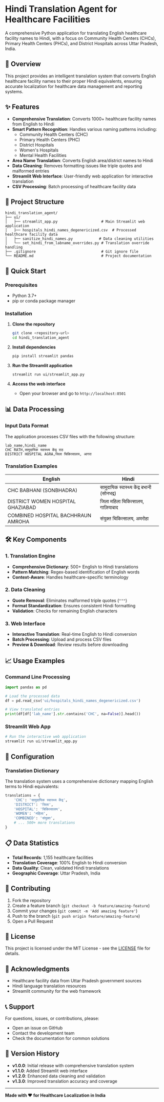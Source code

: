# Hindi Translation Agent for Healthcare Facilities

A comprehensive Python application for translating English healthcare facility names to Hindi, with a focus on Community Health Centers (CHCs), Primary Health Centers (PHCs), and District Hospitals across Uttar Pradesh, India.

## 🏥 Overview

This project provides an intelligent translation system that converts English healthcare facility names to their proper Hindi equivalents, ensuring accurate localization for healthcare data management and reporting systems.

## ✨ Features

- **Comprehensive Translation**: Converts 1000+ healthcare facility names from English to Hindi
- **Smart Pattern Recognition**: Handles various naming patterns including:
  - Community Health Centers (CHC)
  - Primary Health Centers (PHC) 
  - District Hospitals
  - Women's Hospitals
  - Mental Health Facilities
- **Area Name Translation**: Converts English area/district names to Hindi
- **Data Cleaning**: Removes formatting issues like triple quotes and malformed entries
- **Streamlit Web Interface**: User-friendly web application for interactive translation
- **CSV Processing**: Batch processing of healthcare facility data

## 📁 Project Structure

```
hindi_translation_agent/
├── ui/
│   ├── streamlit_app.py                    # Main Streamlit web application
│   ├── hospitals_hindi_names_degenericized.csv  # Processed healthcare facility data
│   ├── sanitize_hindi_names.py            # Data cleaning utilities
│   └── set_hindi_from_labname_overrides.py # Translation override handling
├── .gitignore                              # Git ignore file
└── README.md                               # Project documentation
```

## 🚀 Quick Start

### Prerequisites

- Python 3.7+
- pip or conda package manager

### Installation

1. **Clone the repository**
   ```bash
   git clone <repository-url>
   cd hindi_translation_agent
   ```

2. **Install dependencies**
   ```bash
   pip install streamlit pandas
   ```

3. **Run the Streamlit application**
   ```bash
   streamlit run ui/streamlit_app.py
   ```

4. **Access the web interface**
   - Open your browser and go to `http://localhost:8501`

## 📊 Data Processing

### Input Data Format
The application processes CSV files with the following structure:
```csv
lab_name,hindi_name
CHC RATH,सामुदायिक स्वास्थ्य केंद्र राठ
DISTRICT HOSPITAL AGRA,जिला चिकित्सालय, आगरा
```

### Translation Examples

| English | Hindi |
|---------|-------|
| CHC BABHANI (SONBHADRA) | सामुदायिक स्वास्थ्य केंद्र बभानी (सोनभद्र) |
| DISTRICT WOMEN HOSPITAL GHAZIABAD | जिला महिला चिकित्सालय, गाज़ियाबाद |
| COMBINED HOSPITAL BACHHRAUN AMROHA | संयुक्त चिकित्सालय, अमरोहा |

## 🛠️ Key Components

### 1. Translation Engine
- **Comprehensive Dictionary**: 500+ English to Hindi translations
- **Pattern Matching**: Regex-based identification of English words
- **Context-Aware**: Handles healthcare-specific terminology

### 2. Data Cleaning
- **Quote Removal**: Eliminates malformed triple quotes (`"""`)
- **Format Standardization**: Ensures consistent Hindi formatting
- **Validation**: Checks for remaining English characters

### 3. Web Interface
- **Interactive Translation**: Real-time English to Hindi conversion
- **Batch Processing**: Upload and process CSV files
- **Preview & Download**: Review results before downloading

## 📈 Usage Examples

### Command Line Processing
```python
import pandas as pd

# Load the processed data
df = pd.read_csv('ui/hospitals_hindi_names_degenericized.csv')

# View translated entries
print(df[df['lab_name'].str.contains('CHC', na=False)].head())
```

### Streamlit Web App
```python
# Run the interactive web application
streamlit run ui/streamlit_app.py
```

## 🔧 Configuration

### Translation Dictionary
The translation system uses a comprehensive dictionary mapping English terms to Hindi equivalents:

```python
translations = {
    'CHC': 'सामुदायिक स्वास्थ्य केंद्र',
    'DISTRICT': 'जिला',
    'HOSPITAL': 'चिकित्सालय',
    'WOMEN': 'महिला',
    'COMBINED': 'संयुक्त',
    # ... 500+ more translations
}
```

## 📋 Data Statistics

- **Total Records**: 1,155 healthcare facilities
- **Translation Coverage**: 100% English to Hindi conversion
- **Data Quality**: Clean, validated Hindi translations
- **Geographic Coverage**: Uttar Pradesh, India

## 🤝 Contributing

1. Fork the repository
2. Create a feature branch (`git checkout -b feature/amazing-feature`)
3. Commit your changes (`git commit -m 'Add amazing feature'`)
4. Push to the branch (`git push origin feature/amazing-feature`)
5. Open a Pull Request

## 📝 License

This project is licensed under the MIT License - see the [LICENSE](LICENSE) file for details.

## 🙏 Acknowledgments

- Healthcare facility data from Uttar Pradesh government sources
- Hindi language translation resources
- Streamlit community for the web framework

## 📞 Support

For questions, issues, or contributions, please:
- Open an issue on GitHub
- Contact the development team
- Check the documentation for common solutions

## 🔄 Version History

- **v1.0.0**: Initial release with comprehensive translation system
- **v1.1.0**: Added Streamlit web interface
- **v1.2.0**: Enhanced data cleaning and validation
- **v1.3.0**: Improved translation accuracy and coverage

---

**Made with ❤️ for Healthcare Localization in India**
